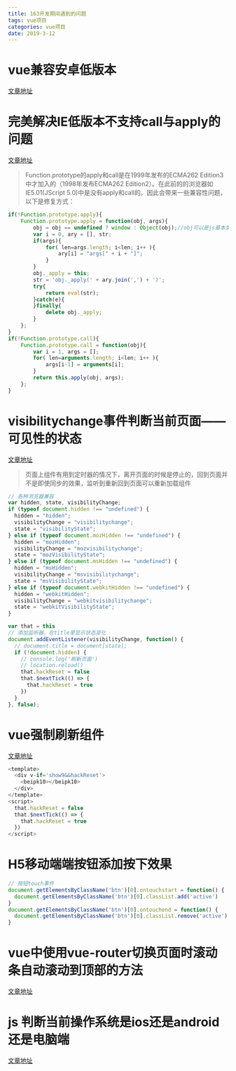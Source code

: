 ```yaml
---
title: 163开发期间遇到的问题
tags: vue项目
categories: vue项目
date: 2019-3-12
---
```


# vue兼容安卓低版本

[文章地址](https://blog.csdn.net/yy110621/article/details/82889434)

<!--more-->

# 完美解决IE低版本不支持call与apply的问题

[文章地址](https://blog.csdn.net/u011714480/article/details/17143563)

> Function.prototype的apply和call是在1999年发布的ECMA262 Edition3中才加入的（1998年发布ECMA262 Edition2）。在此前的的浏览器如IE5.01(JScript 5.0)中是没有apply和call的。因此会带来一些兼容性问题，以下是修复方式：

```js
if(!Function.prototype.apply){
    Function.prototype.apply = function(obj, args){
        obj = obj == undefined ? window : Object(obj);//obj可以是js基本类型
        var i = 0, ary = [], str;
        if(args){
            for( len=args.length; i<len; i++ ){
                ary[i] = "args[" + i + "]";
            }
        }
        obj._apply = this;
        str = 'obj._apply(' + ary.join(',') + ')';
        try{
            return eval(str);
        }catch(e){
        }finally{
            delete obj._apply;
        }   
    };
}
if(!Function.prototype.call){
    Function.prototype.call = function(obj){
        var i = 1, args = [];
        for( len=arguments.length; i<len; i++ ){
            args[i-1] = arguments[i];
        }
        return this.apply(obj, args);
    };
}
```

# visibilitychange事件判断当前页面——可见性的状态

[文章地址](https://www.cnblogs.com/yc-code/p/4553934.html)

> 页面上组件有用到定时器的情况下，离开页面的时候是停止的，回到页面并不是即使同步的效果，监听到重新回到页面可以重新加载组件

```js
// 各种浏览器兼容
var hidden, state, visibilityChange;
if (typeof document.hidden !== "undefined") {
  hidden = "hidden";
  visibilityChange = "visibilitychange";
  state = "visibilityState";
} else if (typeof document.mozHidden !== "undefined") {
  hidden = "mozHidden";
  visibilityChange = "mozvisibilitychange";
  state = "mozVisibilityState";
} else if (typeof document.msHidden !== "undefined") {
  hidden = "msHidden";
  visibilityChange = "msvisibilitychange";
  state = "msVisibilityState";
} else if (typeof document.webkitHidden !== "undefined") {
  hidden = "webkitHidden";
  visibilityChange = "webkitvisibilitychange";
  state = "webkitVisibilityState";
}

var that = this
// 添加监听器，在title里显示状态变化
document.addEventListener(visibilityChange, function() {
  // document.title = document[state];
  if (!document.hidden) {
    // console.log('刷新页面')
    // location.reload()
    that.hackReset = false
    that.$nextTick(() => {
      that.hackReset = true
    })
  }
}, false);
```

# vue强制刷新组件

[文章地址](https://blog.csdn.net/guapizz/article/details/79214267)

```js
<template>
  <div v-if='show9&&hackReset'>
    <beipk10></beipk10>
  </div>
</template>
<script>
  that.hackReset = false
  that.$nextTick(() => {
    that.hackReset = true
  })
</script>
```

# H5移动端端按钮添加按下效果

```js
// 按钮touch事件
document.getElementsByClassName('btn')[0].ontouchstart = function() {
  document.getElementsByClassName('btn')[0].classList.add('active')
}
document.getElementsByClassName('btn')[0].ontouchend = function() {
  document.getElementsByClassName('btn')[0].classList.remove('active')
}
```

# vue中使用vue-router切换页面时滚动条自动滚动到顶部的方法

[文章地址](https://blog.csdn.net/csl125/article/details/83996314)

# js 判断当前操作系统是ios还是android还是电脑端

[文章地址](https://www.cnblogs.com/zhuchenglin/p/7528250.html)